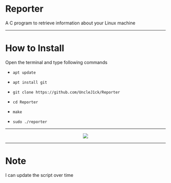 # Reporter

A C program to retrieve information about your Linux machine

------------------------------------------------------------------------

# How to Install

Open the terminal and type following commands

* `apt update`

* `apt install git`

* `git clone https://github.com/UncleJ1ck/Reporter`

* `cd Reporter`

* `make`

* `sudo ./reporter`

------------------------------------------------------------------------

<p align="center">
<img src="https://i.imgur.com/2OZNTXA.png">


------------------------------------------------------------------------
  
# Note

I can update the script over time
